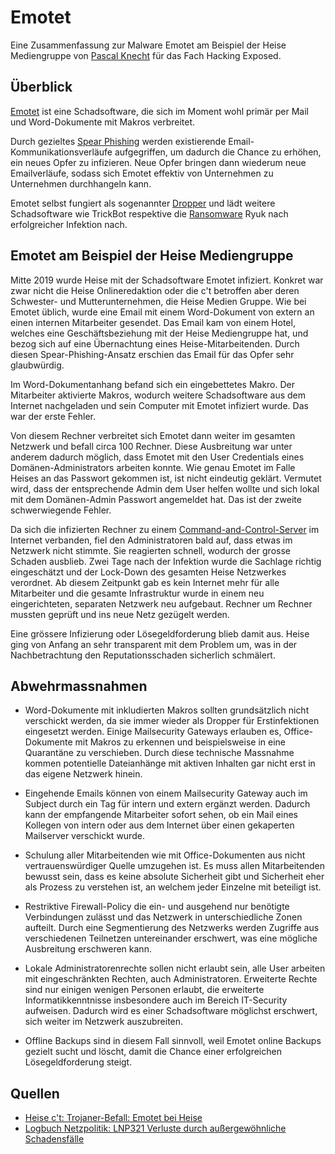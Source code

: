 # Emotet

Eine Zusammenfassung zur Malware Emotet am Beispiel der Heise Mediengruppe von [Pascal Knecht](pascal.knecht@juventus.schule) für das Fach Hacking Exposed.


## Überblick

[Emotet](https://en.wikipedia.org/wiki/Emotet) ist eine Schadsoftware, die sich im Moment wohl primär per Mail und Word-Dokumente mit Makros verbreitet.

Durch gezieltes [Spear Phishing](https://en.wikipedia.org/wiki/Phishing#Spear_phishing) werden existierende Email-Kommunikationsverläufe aufgegriffen, um dadurch die Chance zu erhöhen, ein neues Opfer zu infizieren. Neue Opfer bringen dann wiederum neue Emailverläufe, sodass sich Emotet effektiv von Unternehmen zu Unternehmen durchhangeln kann.

Emotet selbst fungiert als sogenannter [Dropper](https://en.wikipedia.org/wiki/Dropper_(malware)) und lädt weitere Schadsoftware wie TrickBot respektive die [Ransomware](https://de.wikipedia.org/wiki/Ransomware) Ryuk nach erfolgreicher Infektion nach.


## Emotet am Beispiel der Heise Mediengruppe

Mitte 2019 wurde Heise mit der Schadsoftware Emotet infiziert. Konkret war zwar nicht die Heise Onlineredaktion oder die c't betroffen aber deren Schwester- und Mutterunternehmen, die Heise Medien Gruppe. Wie bei Emotet üblich, wurde eine Email mit einem Word-Dokument von extern an einen internen Mitarbeiter gesendet. Das Email kam von einem Hotel, welches eine Geschäftsbeziehung mit der Heise Mediengruppe hat, und bezog sich auf eine Übernachtung eines Heise-Mitarbeitenden. Durch diesen Spear-Phishing-Ansatz erschien das Email für das Opfer sehr glaubwürdig.

Im Word-Dokumentanhang befand sich ein eingebettetes Makro. Der Mitarbeiter aktivierte Makros, wodurch weitere Schadsoftware aus dem Internet nachgeladen und sein Computer mit Emotet infiziert wurde. Das war der erste Fehler.

Von diesem Rechner verbreitet sich Emotet dann weiter im gesamten Netzwerk und befall circa 100 Rechner. Diese Ausbreitung war unter anderem dadurch möglich, dass Emotet mit den User Credentials eines Domänen-Administrators arbeiten konnte. Wie genau Emotet im Falle Heises an das Passwort gekommen ist, ist nicht eindeutig geklärt. Vermutet wird, dass der entsprechende Admin dem User helfen wollte und sich lokal mit dem Domänen-Admin Passwort angemeldet hat. Das ist der zweite schwerwiegende Fehler.

Da sich die infizierten Rechner zu einem [Command-and-Control-Server](https://de.wikipedia.org/wiki/Botnet#Command-and-Control-Technik) im Internet verbanden, fiel den Administratoren bald auf, dass etwas im Netzwerk nicht stimmte. Sie reagierten schnell, wodurch der grosse Schaden ausblieb. Zwei Tage nach der Infektion wurde die Sachlage richtig eingeschätzt und der Lock-Down des gesamten Heise Netzwerkes verordnet. Ab diesem Zeitpunkt gab es kein Internet mehr für alle Mitarbeiter und die gesamte Infrastruktur wurde in einem neu eingerichteten, separaten Netzwerk neu aufgebaut. Rechner um Rechner mussten geprüft und ins neue Netz gezügelt werden.

Eine grössere Infizierung oder Lösegeldforderung blieb damit aus. Heise ging von Anfang an sehr transparent mit dem Problem um, was in der Nachbetrachtung den Reputationsschaden sicherlich schmälert.


## Abwehrmassnahmen

-   Word-Dokumente mit inkludierten Makros sollten grundsätzlich nicht verschickt werden, da sie immer wieder als Dropper für Erstinfektionen eingesetzt werden. Einige Mailsecurity Gateways erlauben es, Office-Dokumente mit Makros zu erkennen und beispielsweise in eine Quarantäne zu verschieben. Durch diese technische Massnahme kommen potentielle Dateianhänge mit aktiven Inhalten gar nicht erst in das eigene Netzwerk hinein.

-   Eingehende Emails können von einem Mailsecurity Gateway auch im Subject durch ein Tag für intern und extern ergänzt werden. Dadurch kann der empfangende Mitarbeiter sofort sehen, ob ein Mail eines Kollegen von intern oder aus dem Internet über einen gekaperten Mailserver verschickt wurde.

-   Schulung aller Mitarbeitenden wie mit Office-Dokumenten aus nicht vertrauenswürdiger Quelle umzugehen ist. Es muss allen Mitarbeitenden bewusst sein, dass es keine absolute Sicherheit gibt und Sicherheit eher als Prozess zu verstehen ist, an welchem jeder Einzelne mit beteiligt ist.

-   Restriktive Firewall-Policy die ein- und ausgehend nur benötigte Verbindungen zulässt und das Netzwerk in unterschiedliche Zonen aufteilt. Durch eine Segmentierung des Netzwerks werden Zugriffe aus verschiedenen Teilnetzen untereinander erschwert, was eine mögliche Ausbreitung erschweren kann.

-   Lokale Administratorenrechte sollen nicht erlaubt sein, alle User arbeiten mit eingeschränkten Rechten, auch Administratoren. Erweiterte Rechte sind nur einigen wenigen Personen erlaubt, die erweiterte Informatikkenntnisse insbesondere auch im Bereich IT-Security aufweisen. Dadurch wird es einer Schadsoftware möglichst erschwert, sich weiter im Netzwerk auszubreiten.

-   Offline Backups sind in diesem Fall sinnvoll, weil Emotet online Backups gezielt sucht und löscht, damit die Chance einer erfolgreichen Lösegeldforderung steigt.


## Quellen

-   [Heise c't: Trojaner-Befall: Emotet bei Heise](https://www.heise.de/ct/artikel/Trojaner-Befall-Emotet-bei-Heise-4437807.html=)
-   [Logbuch Netzpolitik: LNP321 Verluste durch außergewöhnliche Schadensfälle](https://logbuch-netzpolitik.de/lnp321-verluste-durch-aussergewoehnliche-schadensfaelle)
